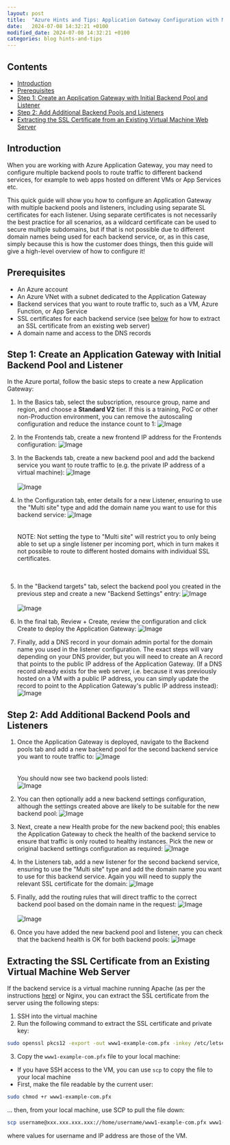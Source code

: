 ```yaml
---
layout: post
title:  "Azure Hints and Tips: Application Gateway Configuration with Multiple Backend Pools"
date:   2024-07-08 14:32:21 +0100
modified_date: 2024-07-08 14:32:21 +0100
categories: blog hints-and-tips
---
```


## Contents

- [Introduction](#introduction)
- [Prerequisites](#prerequisites)
- [Step 1: Create an Application Gateway with Initial Backend Pool and Listener](#step-1-create-an-application-gateway-with-initial-backend-pool-and-listener)
- [Step 2: Add Additional Backend Pools and Listeners](#step-2-add-additional-backend-pools-and-listeners)
- [Extracting the SSL Certificate from an Existing Virtual Machine Web Server](#extracting-the-ssl-certificate-from-an-existing-virtual-machine-web-server)

## Introduction

When you are working with Azure Application Gateway, you may need to configure multiple backend pools to route traffic to different backend services, for example to web apps hosted on different VMs or App Services etc.

This quick guide will show you how to configure an Application Gateway with multiple backend pools and listeners, including using separate SL certificates for each listener. Using separate certificates is not necessarily the best practice for all scenarios, as a wildcard certificate can be used to secure multiple subdomains, but if that is not possible due to different domain names being used for each backend service, or, as in this case, simply because this is how the customer does things, then this guide will give a high-level overview of how to configure it!

## Prerequisites

- An Azure account
- An Azure VNet with a subnet dedicated to the Application Gateway
- Backend services that you want to route traffic to, such as a VM, Azure Function, or App Service
- SSL certificates for each backend service (see [below](#extracting-the-ssl-certificate-from-an-existing-virtual-machine-web-server) for how to extract an SSL certificate from an existing web server)
- A domain name and access to the DNS records

## Step 1: Create an Application Gateway with Initial Backend Pool and Listener

In the Azure portal, follow the basic steps to create a new Application Gateway:

1. In the Basics tab, select the subscription, resource group, name and region, and choose a **Standard V2** tier. If this is a training, PoC or other non-Production environment, you can remove the autoscaling configuration and reduce the instance count to 1:
![Image](../../../../../assets/images/blog/2024/07/08/azure-app-gateway/agw-config-1.png)

1. In the Frontends tab, create a new frontend IP address for the Frontends configuration:
![Image](../../../../../assets/images/blog/2024/07/08/azure-app-gateway/agw-config-2-pip.png)

1. In the Backends tab, create a new backend pool and add the backend service you want to route traffic to (e.g. the private IP address of a virtual machine):
![Image](../../../../../assets/images/blog/2024/07/08/azure-app-gateway/agw-config-3-be-pool.png)
<br />&nbsp;<br />
![Image](../../../../../assets/images/blog/2024/07/08/azure-app-gateway/agw-config-3-be-pool2.png)

1. In the Configuration tab, enter details for a new Listener, ensuring to use the "Multi site" type and add the domain name you want to use for this backend service:
![Image](../../../../../assets/images/blog/2024/07/08/azure-app-gateway/agw-config-4-routing-listener.png)
<br />&nbsp;<br /><br />NOTE: Not setting the type to "Multi site" will restrict you to only being able to set up a single listener per incoming port, which in turn makes it not possible to route to different hosted domains with individual SSL certificates.
<br /><br />&nbsp;<br />

1. In the "Backend targets" tab, select the backend pool you created in the previous step and create a new "Backend Settings" entry:
![Image](../../../../../assets/images/blog/2024/07/08/azure-app-gateway/agw-config-4-routing-target.png)
<br />&nbsp;<br />
![Image](../../../../../assets/images/blog/2024/07/08/azure-app-gateway/agw-config-4-routing-setting.png)

1. In the final tab, Review + Create, review the configuration and click Create to deploy the Application Gateway:
![Image](../../../../../assets/images/blog/2024/07/08/azure-app-gateway/agw-config-5-create.png)

1. Finally, add a DNS record in your domain admin portal for the domain name you used in the listener configuration. The exact steps will vary depending on your DNS provider, but you will need to create an A record that points to the public IP address of the Application Gateway. (If a DNS record already exists for the web server, i.e. because it was previously hosted on a VM with a public IP address, you can simply update the record to point to the Application Gateway's public IP address instead):
![Image](../../../../../assets/images/blog/2024/07/08/azure-app-gateway/agw-config-5-dns.png)

## Step 2: Add Additional Backend Pools and Listeners

1. Once the Application Gateway is deployed, navigate to the Backend pools tab and add a new backend pool for the second backend service you want to route traffic to:
![Image](../../../../../assets/images/blog/2024/07/08/azure-app-gateway/agw-config-6-add-be-pool2.png)
<br />&nbsp;<br />
<br />You should now see two backend pools listed:<br />
![Image](../../../../../assets/images/blog/2024/07/08/azure-app-gateway/agw-config-7-add-be-pool2.png)

1. You can then optionally add a new backend settings configuration, although the settings created above are likely to be suitable for the new backend pool:
![Image](../../../../../assets/images/blog/2024/07/08/azure-app-gateway/agw-config-7-add-settings2.png)

1. Next, create a new Health probe for the new backend pool; this enables the Application Gateway to check the health of the backend service to ensure that traffic is only routed to healthy instances. Pick the new or original backend settings configuration as required:
![Image](../../../../../assets/images/blog/2024/07/08/azure-app-gateway/agw-config-8-add-healthprobe2.png)

1. In the Listeners tab, add a new listener for the second backend service, ensuring to use the "Multi site" type and add the domain name you want to use for this backend service. Again you will need to supply the relevant SSL certificate for the domain:
![Image](../../../../../assets/images/blog/2024/07/08/azure-app-gateway/agw-config-9-add-listener-2.png)

1. Finally, add the routing rules that will direct traffic to the correct backend pool based on the domain name in the request:
![Image](../../../../../assets/images/blog/2024/07/08/azure-app-gateway/agw-config-10-add-routing-2-listener.png)
<br />&nbsp;<br />
![Image](../../../../../assets/images/blog/2024/07/08/azure-app-gateway/agw-config-10-add-routing-2-backends.png)

1. Once you have added the new backend pool and listener, you can check that the backend health is OK for both backend pools:
![Image](../../../../../assets/images/blog/2024/07/08/azure-app-gateway/agw-config-11-backend-health.png)


## Extracting the SSL Certificate from an Existing Virtual Machine Web Server

If the backend service is a virtual machine running Apache (as per the instructions [here](../../../../hints-and-tips/2024/07/08/azure-apache-webserver.html)) or Nginx, you can extract the SSL certificate from the server using the following steps:

1. SSH into the virtual machine
2. Run the following command to extract the SSL certificate and private key:

```bash
sudo openssl pkcs12 -export -out www1-example-com.pfx -inkey /etc/letsencrypt/live/www1.example.com/privkey.pem -in /etc/letsencrypt/live/www1.example.com/cert.pem -certfile /etc/letsencrypt/live/www1.example.com/chain.pem
```

3. Copy the `www1-example-com.pfx` file to your local machine:

- If you have SSH access to the VM, you can use `scp` to copy the file to your local machine
- First, make the file readable by the current user:

```bash
sudo chmod +r www1-example-com.pfx
```

... then, from your local machine, use SCP to pull the file down:

```bash
scp username@xxx.xxx.xxx.xxx://home/username/www1-example-com.pfx www1-example-com.pfx
```

where values for username and IP address are those of the VM.

